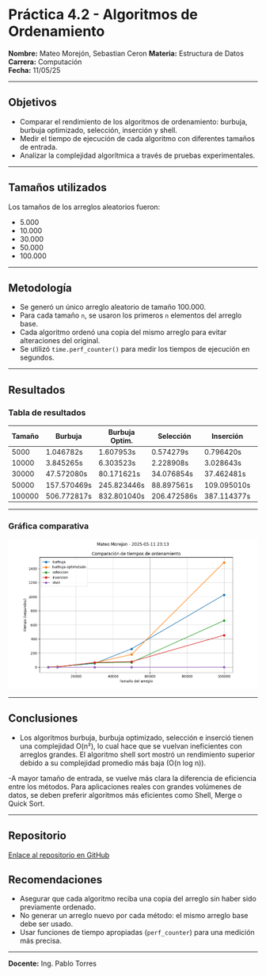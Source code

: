 # **Práctica 4.2 - Algoritmos de Ordenamiento**
**Nombre:** Mateo Morejón, Sebastian Ceron 
**Materia:** Estructura de Datos  
**Carrera:** Computación  
**Fecha:** 11/05/25  

---

## **Objetivos**

- Comparar el rendimiento de los algoritmos de ordenamiento: burbuja, burbuja optimizado, selección, inserción y shell.
- Medir el tiempo de ejecución de cada algoritmo con diferentes tamaños de entrada.
- Analizar la complejidad algorítmica a través de pruebas experimentales.

---

##  **Tamaños utilizados**

Los tamaños de los arreglos aleatorios fueron:
- 5.000
- 10.000
- 30.000
- 50.000
- 100.000

---

##  **Metodología**

- Se generó un único arreglo aleatorio de tamaño 100.000.
- Para cada tamaño `n`, se usaron los primeros `n` elementos del arreglo base.
- Cada algoritmo ordenó una copia del mismo arreglo para evitar alteraciones del original.
- Se utilizó `time.perf_counter()` para medir los tiempos de ejecución en segundos.

---

##  **Resultados**

### Tabla de resultados

| Tamaño | Burbuja     | Burbuja Optim. | Selección   | Inserción   | Shell     |
| ------ | ----------- | -------------- | ----------- | ----------- | --------- |
| 5000   | 1.046782s   | 1.607953s      | 0.574279s   | 0.796420s   | 0.015298s |
| 10000  | 3.845265s   | 6.303523s      | 2.228908s   | 3.028643s   | 0.035698s |
| 30000  | 47.572080s  | 80.171621s     | 34.076854s  | 37.462481s  | 0.183952s |
| 50000  | 157.570469s | 245.823446s    | 88.897561s  | 109.095010s | 0.350902s |
| 100000 | 506.772817s | 832.801040s    | 206.472586s | 387.114377s | 0.494813s |




---

###  Gráfica comparativa

![Gráfica de comparación](Mateo_Morejon_-_2_25-_5-11_23_13.png)

---

## **Conclusiones**

- Los algoritmos burbuja, burbuja optimizado, selección e inserció tienen una complejidad O(n²), lo cual hace que se vuelvan ineficientes con     arreglos grandes. El algoritmo shell sort mostró un rendimiento superior debido a su complejidad promedio más baja (O(n log n)).
 
-A mayor tamaño de entrada, se vuelve más clara la diferencia de eficiencia entre los métodos.
 Para aplicaciones reales con grandes volúmenes de datos, se deben preferir algoritmos más eficientes como Shell, Merge o Quick Sort.

---

## **Repositorio**

[Enlace al repositorio en GitHub](https://github.com/matexss/icc-est-u1-PracticaComplejidad)


##  Recomendaciones

- Asegurar que cada algoritmo reciba una copia del arreglo sin haber sido previamente ordenado.
- No generar un arreglo nuevo por cada método: el mismo arreglo base debe ser usado.
- Usar funciones de tiempo apropiadas (`perf_counter`) para una medición más precisa.

---

**Docente:** Ing. Pablo Torres  
